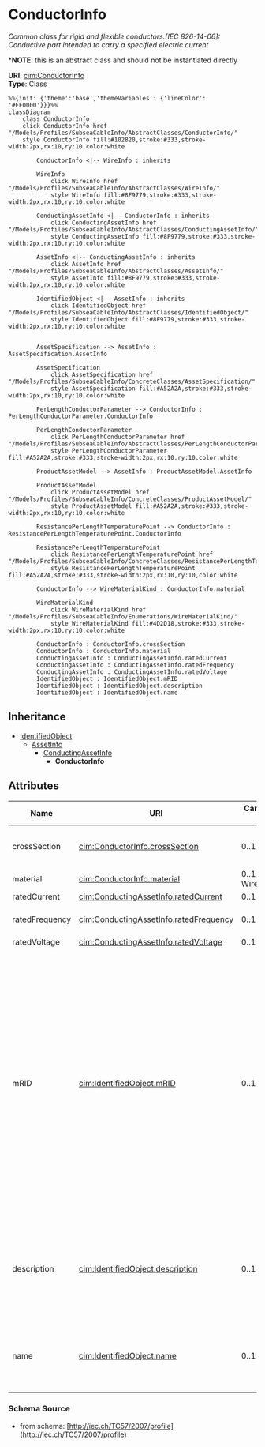 # ConductorInfo

_Common class for rigid and flexible conductors.[IEC 826-14-06]: Conductive part intended to carry a specified electric current_

*__NOTE__: this is an abstract class and should not be instantiated directly

**URI**: [cim:ConductorInfo](http://iec.ch/TC57/CIM-generic#ConductorInfo)<br />
**Type**: Class

```mermaid
%%{init: {'theme':'base','themeVariables': {'lineColor': '#FF0000'}}}%%
classDiagram
    class ConductorInfo
    click ConductorInfo href "/Models/Profiles/SubseaCableInfo/AbstractClasses/ConductorInfo/"
    style ConductorInfo fill:#102820,stroke:#333,stroke-width:2px,rx:10,ry:10,color:white

        ConductorInfo <|-- WireInfo : inherits

        WireInfo
            click WireInfo href "/Models/Profiles/SubseaCableInfo/AbstractClasses/WireInfo/"
            style WireInfo fill:#8F9779,stroke:#333,stroke-width:2px,rx:10,ry:10,color:white
     
        ConductingAssetInfo <|-- ConductorInfo : inherits
            click ConductingAssetInfo href "/Models/Profiles/SubseaCableInfo/AbstractClasses/ConductingAssetInfo/"
            style ConductingAssetInfo fill:#8F9779,stroke:#333,stroke-width:2px,rx:10,ry:10,color:white
     
        AssetInfo <|-- ConductingAssetInfo : inherits
            click AssetInfo href "/Models/Profiles/SubseaCableInfo/AbstractClasses/AssetInfo/"
            style AssetInfo fill:#8F9779,stroke:#333,stroke-width:2px,rx:10,ry:10,color:white
     
        IdentifiedObject <|-- AssetInfo : inherits
            click IdentifiedObject href "/Models/Profiles/SubseaCableInfo/AbstractClasses/IdentifiedObject/"
            style IdentifiedObject fill:#8F9779,stroke:#333,stroke-width:2px,rx:10,ry:10,color:white


        AssetSpecification --> AssetInfo : AssetSpecification.AssetInfo

        AssetSpecification
            click AssetSpecification href "/Models/Profiles/SubseaCableInfo/ConcreteClasses/AssetSpecification/"
            style AssetSpecification fill:#A52A2A,stroke:#333,stroke-width:2px,rx:10,ry:10,color:white

        PerLengthConductorParameter --> ConductorInfo : PerLengthConductorParameter.ConductorInfo

        PerLengthConductorParameter
            click PerLengthConductorParameter href "/Models/Profiles/SubseaCableInfo/AbstractClasses/PerLengthConductorParameter/"
            style PerLengthConductorParameter fill:#A52A2A,stroke:#333,stroke-width:2px,rx:10,ry:10,color:white

        ProductAssetModel --> AssetInfo : ProductAssetModel.AssetInfo

        ProductAssetModel
            click ProductAssetModel href "/Models/Profiles/SubseaCableInfo/ConcreteClasses/ProductAssetModel/"
            style ProductAssetModel fill:#A52A2A,stroke:#333,stroke-width:2px,rx:10,ry:10,color:white

        ResistancePerLengthTemperaturePoint --> ConductorInfo : ResistancePerLengthTemperaturePoint.ConductorInfo

        ResistancePerLengthTemperaturePoint
            click ResistancePerLengthTemperaturePoint href "/Models/Profiles/SubseaCableInfo/ConcreteClasses/ResistancePerLengthTemperaturePoint/"
            style ResistancePerLengthTemperaturePoint fill:#A52A2A,stroke:#333,stroke-width:2px,rx:10,ry:10,color:white

        ConductorInfo --> WireMaterialKind : ConductorInfo.material

        WireMaterialKind
            click WireMaterialKind href "/Models/Profiles/SubseaCableInfo/Enumerations/WireMaterialKind/"
            style WireMaterialKind fill:#4D2D18,stroke:#333,stroke-width:2px,rx:10,ry:10,color:white

        ConductorInfo : ConductorInfo.crossSection
        ConductorInfo : ConductorInfo.material
        ConductingAssetInfo : ConductingAssetInfo.ratedCurrent
        ConductingAssetInfo : ConductingAssetInfo.ratedFrequency
        ConductingAssetInfo : ConductingAssetInfo.ratedVoltage
        IdentifiedObject : IdentifiedObject.mRID
        IdentifiedObject : IdentifiedObject.description
        IdentifiedObject : IdentifiedObject.name
```

## Inheritance
* [IdentifiedObject](/Models/Profiles/SubseaCableInfo/AbstractClasses/IdentifiedObject/)
    * [AssetInfo](/Models/Profiles/SubseaCableInfo/AbstractClasses/AssetInfo/)
        * [ConductingAssetInfo](/Models/Profiles/SubseaCableInfo/AbstractClasses/ConductingAssetInfo/)
            * **ConductorInfo**

## Attributes
| Name | URI | Cardinality and Range | Description | Inheritance |
| ---  | --- | --- | --- | --- |
| crossSection | [cim:ConductorInfo.crossSection](http://iec.ch/TC57/CIM-generic#ConductorInfo.crossSection) | 0..1 Area | Area of conducting material cross section | direct |
| material | [cim:ConductorInfo.material](http://iec.ch/TC57/CIM-generic#ConductorInfo.material) | 0..1 WireMaterialKind | Conductor material. | direct |
| ratedCurrent | [cim:ConductingAssetInfo.ratedCurrent](http://iec.ch/TC57/CIM-generic#ConductingAssetInfo.ratedCurrent) | 0..1 CurrentFlow | Rated current. | ConductingAssetInfo |
| ratedFrequency | [cim:ConductingAssetInfo.ratedFrequency](http://iec.ch/TC57/CIM-generic#ConductingAssetInfo.ratedFrequency) | 0..1 Frequency | Rated frequency such as 50Hz or 60Hz | ConductingAssetInfo |
| ratedVoltage | [cim:ConductingAssetInfo.ratedVoltage](http://iec.ch/TC57/CIM-generic#ConductingAssetInfo.ratedVoltage) | 0..1 Voltage | Rated voltage. | ConductingAssetInfo |
| mRID | [cim:IdentifiedObject.mRID](http://iec.ch/TC57/CIM-generic#IdentifiedObject.mRID) | 0..1 string | Master resource identifier issued by a model authority. The mRID is unique within an exchange context. Global uniqueness is easily achieved by using a UUID, as specified in IETF RFC 4122, for the mRID. The use of UUID is strongly recommended.For CIMXML data files in RDF syntax conforming to IEC 61970-552, the mRID is mapped to rdf:ID or rdf:about attributes that identify CIM object elements. | IdentifiedObject |
| description | [cim:IdentifiedObject.description](http://iec.ch/TC57/CIM-generic#IdentifiedObject.description) | 0..1 string | The description is a free human readable text describing or naming the object. It may be non unique and may not correlate to a naming hierarchy. | IdentifiedObject |
| name | [cim:IdentifiedObject.name](http://iec.ch/TC57/CIM-generic#IdentifiedObject.name) | 0..1 string | The name is any free human readable and possibly non unique text naming the object. | IdentifiedObject |

### Schema Source
* from schema: [http://iec.ch/TC57/2007/profile](http://iec.ch/TC57/2007/profile)
